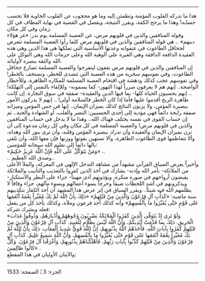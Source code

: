 ------------------------------------------------------------------------

هذا ما تدركه القلوب المؤمنة وتطمئن إليه وما هو محجوب عن القلوب الخاوية
فلا تحسب حسابه! وهذا ما يرجح الكفة، ويقرر النتيجة، ويفصل في القضية في
نهاية المطاف في كل زمان وفي كل مكان.  
وقولة المنافقين والذين في قلوبهم مرض، عن العصبة المسلمة يوم بدر: «غر
هؤلاء دينهم» .. هي قولة المنافقين والذين في قلوبهم مرض كلما رأوا العصبة
المسلمة تتعرض لجحافل الطاغوت في عنفوانه وعدتها الأساسية التي تملكها هي
هذا الدين وهي هذه العقيدة الدافعة الدافقة وهي الغيرة على ألوهية الله
وعلى حرمات الله وهي التوكل على الله والثقة بنصره لأوليائه.  
إن المنافقين والذين في قلوبهم مرض يقفون ليتفرجوا والعصبة المسلمة تصارع
جحافل الطاغوت، وفي نفوسهم سخرية من هذه العصبة التي تتصدى للخطر، وتستخف
بالخطر! وفي نفوسهم عجب كذلك ودهشة في اقتحام العصبة المسلمة للمكاره
الظاهرة، وللأخطار الواضحة.. إنهم هم لا يعرفون مبرراً لهذا التهور- كما
يسمونه- وللإلقاء بالنفس إلى التهلكة! .. إنهم يحسبون الحياة كلها- بما
فيها الدين والعقيدة- صفقة في سوق التجارة. إن كانت ظاهرة الربح أقدموا
عليها فأما إذا كان الخطر فالسلامة أولى! .. إنهم لا يدركون الأمور ببصيرة
المؤمن، ولا يزنون النتائج كذلك بميزان الإيمان.. إنها في حس المؤمن
وميزانه صفقة رابحة دائماً فهي مؤدية إلى إحدى الحسنيين: النصر والغلب، أو
الشهادة والجنة.. ثم إن حساب القوى في نفسه يختلف فهناك الله.. وهذا ما لا
يدخل في حساب المنافقين والذين في قلوبهم مرض! والعصبة المسلمة في كل مكان
وفي كل زمان مدعوة إلى أن تزن بميزان الإيمان والعقيدة وأن تدرك ببصيرة
المؤمن وقلبه، وأن ترى بنور الله وهداه، وألا تتعاظمها قوى الطاغوت
الظاهرة، وألا تستهين بقوتها ووزنها فإن معها الله، وأن تلقي بالها دائماً
إلى تعليم الله سبحانه للمؤمنين:  
«وَمَنْ يَتَوَكَّلْ عَلَى اللَّهِ فَإِنَّ اللَّهَ عَزِيزٌ حَكِيمٌ» ..  
.. وصدق الله العظيم..  
وأخيراً يعرض السياق القرآني مشهداً من مشاهد التدخل الإلهي في المعركة،
والملأ الأعلى من الملائكة- بأمر الله وإذنه- يشارك في أخذ الذين كفروا
بالتعذيب والتأنيب والملائكة يقبضون أرواحهم في صورة منكرة، ويؤذونهم أذى
مهيناً- جزاء على البطر والاستكبار- ويذكرونهم في أشد اللحظات ضيقاً وحرجاً
بسوء أعمالهم وبسوء مآلهم، جزاء وفاقاً لا يظلمهم الله فيه شيئاً.. ويقرر
السياق في إثر عرض هذا المشهد أن أخذ الكفار بتكذيبهم سنة ماضية: «كَدَأْبِ آلِ
فِرْعَوْنَ وَالَّذِينَ مِنْ قَبْلِهِمْ» «ذلِكَ بِأَنَّ اللَّهَ لَمْ يَكُ مُغَيِّراً نِعْمَةً أَنْعَمَها عَلى قَوْمٍ حَتَّى
يُغَيِّرُوا ما بِأَنْفُسِهِمْ» وأنه كذلك أخذ فرعون وملأه، وكذلك يأخذ كل من يفعل فعله
ويشرك شركه:  
«وَلَوْ تَرى إِذْ يَتَوَفَّى الَّذِينَ كَفَرُوا الْمَلائِكَةُ يَضْرِبُونَ وُجُوهَهُمْ وَأَدْبارَهُمْ، وَذُوقُوا
عَذابَ الْحَرِيقِ. ذلِكَ بِما قَدَّمَتْ أَيْدِيكُمْ، وَأَنَّ اللَّهَ لَيْسَ بِظَلَّامٍ لِلْعَبِيدِ. كَدَأْبِ آلِ
فِرْعَوْنَ وَالَّذِينَ مِنْ قَبْلِهِمْ كَفَرُوا بِآياتِ اللَّهِ، فَأَخَذَهُمُ اللَّهُ بِذُنُوبِهِمْ، إِنَّ اللَّهَ قَوِيٌّ
شَدِيدُ الْعِقابِ. ذلِكَ بِأَنَّ اللَّهَ لَمْ يَكُ مُغَيِّراً نِعْمَةً أَنْعَمَها عَلى قَوْمٍ حَتَّى يُغَيِّرُوا ما
بِأَنْفُسِهِمْ، وَأَنَّ اللَّهَ سَمِيعٌ عَلِيمٌ. كَدَأْبِ آلِ فِرْعَوْنَ وَالَّذِينَ مِنْ قَبْلِهِمْ كَذَّبُوا بِآياتِ
رَبِّهِمْ، فَأَهْلَكْناهُمْ بِذُنُوبِهِمْ، وَأَغْرَقْنا آلَ فِرْعَوْنَ. وَكُلٌّ كانُوا ظالِمِينَ» .  
والآيتان الأوليان في هذا المقطع:

------------------------------------------------------------------------

الجزء: 3 ¦ الصفحة: 1533
